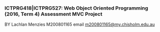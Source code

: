 ### ICTPRG418|ICTPRG527: Web Object Oriented Programming (2016, Term 4) Assessment MVC Project ##

BY Lachlan Menzies M200801165
email m200801165@my.chisholm.edu.au

